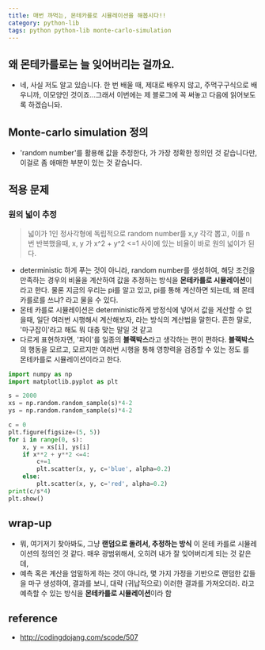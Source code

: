 ```yaml
---
title: 매번 까먹는, 몬테카를로 시뮬레이션을 해봅시다!!
category: python-lib
tags: python python-lib monte-carlo-simulation
---
```


## 왜 몬테카를로는 늘 잊어버리는 걸까요. 

- 네, 사실 저도 알고 있습니다. 한 번 배울 때, 제대로 배우지 않고, 주먹구구식으로 배우니까, 이모양인 것이죠...그래서 이번에는 제 블로그에 꼭 써놓고 다음에 읽어보도록 하겠습니돠.

## Monte-carlo simulation 정의

- 'random number'를 활용해 값을 추정한다, 가 가장 정확한 정의인 것 같습니다만, 이걸로 좀 애매한 부분이 있는 것 같습니다. 


## 적용 문제

### 원의 넓이 추정

> 넓이가 1인 정사각형에 독립적으로 random number를 x,y 각각 뽑고, 이를 n 번 반복했을때, x, y 가 x^2 + y^2 <=1 사이에 있는 비율이 바로 원의 넓이가 된다. 

- deterministic 하게 푸는 것이 아니라, random number를 생성하여, 해당 조건을 만족하는 경우의 비율을 계산하여 값을 추정하는 방식을 **몬테카를로 시뮬레이션**이라고 한다. 물론 지금의 우리는 pi를 알고 있고, pi를 통해 계산하면 되는데, 왜 몬테카를로를 쓰냐? 라고 물을 수 있다. 
- 몬테 카를로 시뮬레이션은 deterministic하게 방정식에 넣어서 값을 게산할 수 없을때, 일단 여러번 시행해서 계산해보자, 라는 방식의 계산법을 말한다. 흔한 말로, '마구잡이'라고 해도 뭐 대충 맞는 말일 것 같고 
- 다르게 표현하자면, '파이'를 일종의 **블랙박스**라고 생각하는 편이 편하다. **블랙박스**의 행동을 모르고, 모르지만 여러번 시행을 통해 영향력을 검증할 수 있는 정도 를 몬테카를로 시뮬레이션이라고 한다. 

```python
import numpy as np 
import matplotlib.pyplot as plt 

s = 2000
xs = np.random.random_sample(s)*4-2
ys = np.random.random_sample(s)*4-2

c = 0
plt.figure(figsize=(5, 5))
for i in range(0, s):
    x, y = xs[i], ys[i]
    if x**2 + y**2 <=4:
        c+=1
        plt.scatter(x, y, c='blue', alpha=0.2)
    else:
        plt.scatter(x, y, c='red', alpha=0.2)
print(c/s*4)
plt.show()
```

## wrap-up 

- 뭐, 여기저기 찾아봐도, 그냥 **랜덤으로 돌려서, 추정하는 방식** 이 몬테 카를로 시뮬레이션의 정의인 것 같다. 매우 광범위해서, 오히려 내가 잘 잊어버리게 되는 것 같은데, 
- 예측 혹은 계산을 엄밀하게 하는 것이 아니라, 몇 가지 가정을 기반으로 랜덤한 값들을 마구 생성하여, 결과를 보니, 대략 (귀납적으로) 이러한 결과를 가져오더라. 라고 예측할 수 있는 방식을 **몬테카를로 시뮬레이션**이라 함

## reference 

- <http://codingdojang.com/scode/507>